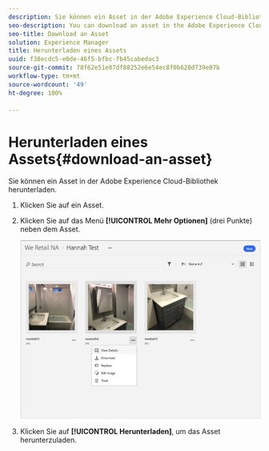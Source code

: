 ```yaml
---
description: Sie können ein Asset in der Adobe Experience Cloud-Bibliothek herunterladen.
seo-description: You can download an asset in the Adobe Experience Cloud Library.
seo-title: Download an Asset
solution: Experience Manager
title: Herunterladen eines Assets
uuid: f38ecdc5-e0de-46f5-bfbc-fb45cabedac3
source-git-commit: 78f62e51e07df88252e6e54ec8f0b620d739e07b
workflow-type: tm+mt
source-wordcount: '49'
ht-degree: 100%

---
```



# Herunterladen eines Assets{#download-an-asset}

Sie können ein Asset in der Adobe Experience Cloud-Bibliothek herunterladen.

1. Klicken Sie auf ein Asset.
1. Klicken Sie auf das Menü **[!UICONTROL Mehr Optionen]** (drei Punkte) neben dem Asset.

   ![](assets/library_asset_options.png)

1. Klicken Sie auf **[!UICONTROL Herunterladen]**, um das Asset herunterzuladen.

